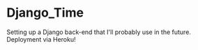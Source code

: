 # Django_Time
Setting up a Django back-end that I'll probably use in the future. Deployment via Heroku!
